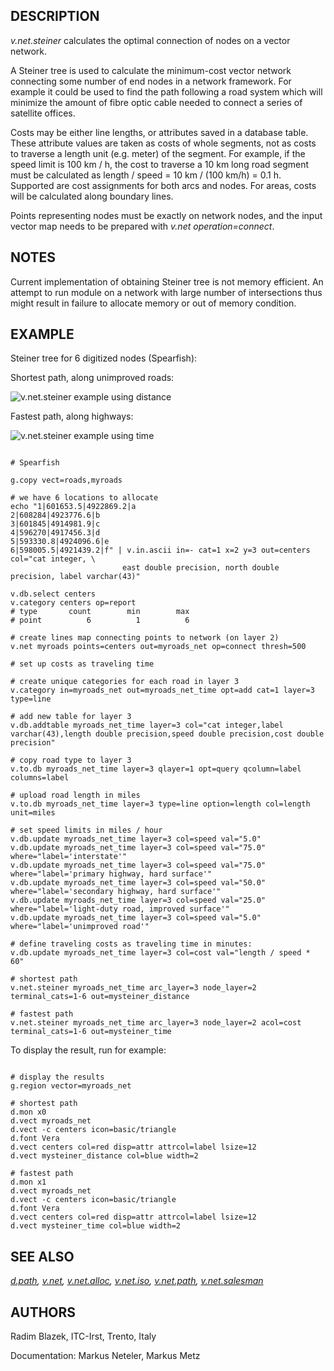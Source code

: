 
## DESCRIPTION

*v.net.steiner* calculates the optimal connection of nodes on a
vector network.

A Steiner tree is used to calculate the minimum-cost vector network
connecting some number of end nodes in a network framework.
For example it could be used to find the path following a road system
which will minimize the amount of fibre optic cable needed to connect
a series of satellite offices.

Costs may be either line lengths, or attributes saved in a database
table. These attribute values are taken as costs of whole segments, not
as costs to traverse a length unit (e.g. meter) of the segment.
For example, if the speed limit is 100 km / h, the cost to traverse a
10 km long road segment must be calculated as
length / speed = 10 km / (100 km/h) = 0.1 h.
Supported are cost assignments for both arcs and nodes.
For areas, costs will be calculated along boundary lines.

Points representing nodes must be exactly on network nodes, and the
input vector map needs to be prepared with *v.net operation=connect*.

## NOTES

Current implementation of obtaining Steiner tree is not memory efficient.
An attempt to run module on a network with large number of intersections thus
might result in failure to allocate memory or out of memory condition.

## EXAMPLE

Steiner tree for 6 digitized nodes (Spearfish):

Shortest path, along unimproved roads:

![v.net.steiner example using distance](vnetsteiner.png)

Fastest path, along highways:

![v.net.steiner example using time](vnetsteinertime.png)

```

# Spearfish

g.copy vect=roads,myroads

# we have 6 locations to allocate
echo "1|601653.5|4922869.2|a
2|608284|4923776.6|b
3|601845|4914981.9|c
4|596270|4917456.3|d
5|593330.8|4924096.6|e
6|598005.5|4921439.2|f" | v.in.ascii in=- cat=1 x=2 y=3 out=centers col="cat integer, \
                         east double precision, north double precision, label varchar(43)"

v.db.select centers
v.category centers op=report
# type       count        min        max
# point          6          1          6

# create lines map connecting points to network (on layer 2)
v.net myroads points=centers out=myroads_net op=connect thresh=500

# set up costs as traveling time

# create unique categories for each road in layer 3
v.category in=myroads_net out=myroads_net_time opt=add cat=1 layer=3 type=line

# add new table for layer 3
v.db.addtable myroads_net_time layer=3 col="cat integer,label varchar(43),length double precision,speed double precision,cost double precision"

# copy road type to layer 3
v.to.db myroads_net_time layer=3 qlayer=1 opt=query qcolumn=label columns=label

# upload road length in miles
v.to.db myroads_net_time layer=3 type=line option=length col=length unit=miles

# set speed limits in miles / hour
v.db.update myroads_net_time layer=3 col=speed val="5.0"
v.db.update myroads_net_time layer=3 col=speed val="75.0" where="label='interstate'"
v.db.update myroads_net_time layer=3 col=speed val="75.0" where="label='primary highway, hard surface'"
v.db.update myroads_net_time layer=3 col=speed val="50.0" where="label='secondary highway, hard surface'"
v.db.update myroads_net_time layer=3 col=speed val="25.0" where="label='light-duty road, improved surface'"
v.db.update myroads_net_time layer=3 col=speed val="5.0" where="label='unimproved road'"

# define traveling costs as traveling time in minutes:
v.db.update myroads_net_time layer=3 col=cost val="length / speed * 60"

# shortest path
v.net.steiner myroads_net_time arc_layer=3 node_layer=2 terminal_cats=1-6 out=mysteiner_distance

# fastest path
v.net.steiner myroads_net_time arc_layer=3 node_layer=2 acol=cost terminal_cats=1-6 out=mysteiner_time

```

To display the result, run for example:

```

# display the results
g.region vector=myroads_net

# shortest path
d.mon x0
d.vect myroads_net
d.vect -c centers icon=basic/triangle
d.font Vera
d.vect centers col=red disp=attr attrcol=label lsize=12
d.vect mysteiner_distance col=blue width=2

# fastest path
d.mon x1
d.vect myroads_net
d.vect -c centers icon=basic/triangle
d.font Vera
d.vect centers col=red disp=attr attrcol=label lsize=12
d.vect mysteiner_time col=blue width=2

```

## SEE ALSO

*[d.path](d.path.html),
[v.net](v.net.html),
[v.net.alloc](v.net.alloc.html),
[v.net.iso](v.net.iso.html),
[v.net.path](v.net.path.html),
[v.net.salesman](v.net.salesman.html)*

## AUTHORS

Radim Blazek, ITC-Irst, Trento, Italy

Documentation: Markus Neteler, Markus Metz
